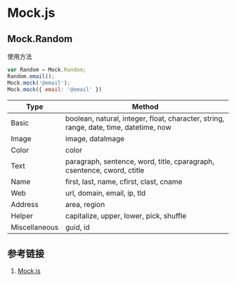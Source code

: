 <!--
 * @Author: SilvesterChiao
 * @Date: 2020-05-28 14:06:53
 * @LastEditors: SilvesterChiao
 * @LastEditTime: 2020-06-30 10:25:22
-->

# Mock.js

## Mock.Random

使用方法

```javascript
var Random = Mock.Random;
Random.email();
Mock.mock('@email');
Mock.mock({ email: '@email' })
```

| Type | Method |
| --- | --- |
| Basic | boolean, natural, integer, float, character, string, range, date, time, datetime, now |
| Image | image, dataImage |
| Color | color |
| Text | paragraph, sentence, word, title, cparagraph, csentence, cword, ctitle |
| Name | first, last, name, cfirst, clast, cname |
| Web | url, domain, email, ip, tld |
| Address | area, region |
| Helper | capitalize, upper, lower, pick, shuffle |
| Miscellaneous | guid, id |

## 参考链接

1. [Mock.js](http://mockjs.com)
